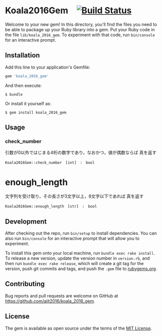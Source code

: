 # Koala2016Gem　[![Build Status](https://travis-ci.org/a1624/koala_2016_gem.svg?branch=master)](https://travis-ci.org/a1624/koala_2016_gem)

Welcome to your new gem! In this directory, you'll find the files you need to be able to package up your Ruby library into a gem. Put your Ruby code in the file `lib/koala_2016_gem`. To experiment with that code, run `bin/console` for an interactive prompt.

## Installation

Add this line to your application's Gemfile:

```ruby
gem 'koala_2016_gem'
```

And then execute:

    $ bundle

Or install it yourself as:

    $ gem install koala_2016_gem

## Usage

### check_number
引数が0以外ではじまる4桁の数字であり，なおかつ，値が偶数ならば 真を返す

```
Koala2016Gem::check_number　[int]　:　bool
```

# enough_length
文字列を受け取り，その長さが3文字以上，8文字以下であれば 真を返す

```
Koala2016Gem::enough_length　[str]　:　bool
```

## Development

After checking out the repo, run `bin/setup` to install dependencies. You can also run `bin/console` for an interactive prompt that will allow you to experiment.

To install this gem onto your local machine, run `bundle exec rake install`. To release a new version, update the version number in `version.rb`, and then run `bundle exec rake release`, which will create a git tag for the version, push git commits and tags, and push the `.gem` file to [rubygems.org](https://rubygems.org).

## Contributing

Bug reports and pull requests are welcome on GitHub at https://github.com/aiit2016/koala_2016_gem.


## License

The gem is available as open source under the terms of the [MIT License](http://opensource.org/licenses/MIT).


